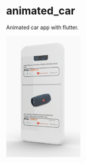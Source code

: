 # animated_car

Animated car app with flutter.

<a target="_blank" rel="Mega Market" href="https://github.com/omarabdullah1/mega_store/blob/main/assets/screens/1.png"><img src="https://github.com/omarabdullah1/mega_store/blob/main/assets/screens/1.png" alt=" Mega Market" width="200" title="Mega Market" style="max-width: 100%;"></a>
